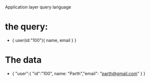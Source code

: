 Application layer query language

# the query:

- {
  user(id:"100"){
  name,
  email
  }
  }

# The data

- {
  "user":{ "id":"100", name: "Parth","email": "parth@gmail.com" }
  }
